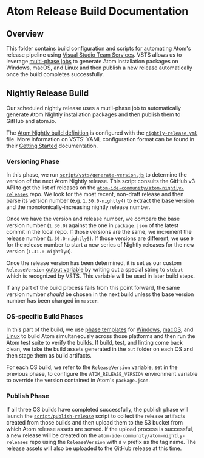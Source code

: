 # Atom Release Build Documentation

## Overview

This folder contains build configuration and scripts for automating Atom's
release pipeline using [Visual Studio Team Services](https://azure.microsoft.com/en-us/services/visual-studio-team-services/).
VSTS allows us to leverage [multi-phase jobs](https://github.com/Microsoft/vsts-agent/blob/master/docs/preview/yamlgettingstarted-jobs.md) to generate Atom installation packages
on Windows, macOS, and Linux and then publish a new release automatically once
the build completes successfully.

## Nightly Release Build

Our scheduled nightly release uses a mutli-phase job to automatically generate Atom
Nightly installation packages and then publish them to GitHub and atom.io.

The [Atom Nightly build definition](https://github.visualstudio.com/Atom/_build/index?context=mine&path=%5C&definitionId=1&_a=completed)
is configured with the [`nightly-release.yml`](nightly-release.yml) file.  More
information on VSTS' YAML configuration format can be found in their [Getting Started](https://github.com/Microsoft/vsts-agent/blob/master/docs/preview/yamlgettingstarted.md)
documentation.

### Versioning Phase

In this phase, we run [`script/vsts/generate-version.js`](generate-version.js) to
determine the version of the next Atom Nightly release. This script consults the
GitHub v3 API to get the list of releases on the [`atom-ide-community/atom-nightly-releases`](https://github.com/atom-ide-community/atom-nightly-releases)
repo. We look for the most recent, non-draft release and then parse its version
number (e.g. `1.30.0-nightly4`) to extract the base version and the monotonically-increasing
nightly release number.

Once we have the version and release number, we compare the base version number
(`1.30.0`) against the one in `package.json` of the latest commit in the local
repo.  If those versions are the same, we increment the release number (`1.30.0-nightly5`).
If those versions are different, we use `0` for the release number to start a
new series of Nightly releases for the new version (`1.31.0-nightly0`).

Once the release version has been determined, it is set as our custom `ReleaseVersion`
[output variable](https://github.com/Microsoft/vsts-agent/blob/master/docs/preview/yamlgettingstarted-outputvariables.md)
by writing out a special string to `stdout` which is recognized by VSTS.  This
variable will be used in later build steps.

If any part of the build process fails from this point forward, the same version
number *should* be chosen in the next build unless the base version number has
been changed in `master`.

### OS-specific Build Phases

In this part of the build, we use [phase templates](https://github.com/Microsoft/vsts-agent/blob/master/docs/preview/yamlgettingstarted-templates.md)
for [Windows](windows.yml), [macOS](macos.yml), and [Linux](linux.yml) to build
Atom simultaneously across those platforms and then run the Atom test suite to
verify the builds.  If build, test, and linting come back clean, we take the build
assets generated in the `out` folder on each OS and then stage them as build artifacts.

For each OS build, we refer to the `ReleaseVersion` variable, set in the previous
phase, to configure the `ATOM_RELEASE_VERSION` environment variable to override
the version contained in Atom's `package.json`.

### Publish Phase

If all three OS builds have completed successfully, the publish phase will launch the
[`script/publish-release`](../publish-release) script to collect the release
artifacts created from those builds and then upload them to the S3 bucket from
which Atom release assets are served.  If the upload process is successful, a new
release will be created on the `atom-ide-community/atom-nightly-releases` repo using the
`ReleaseVersion` with a `v` prefix as the tag name.  The release assets will also
be uploaded to the GitHub release at this time.
